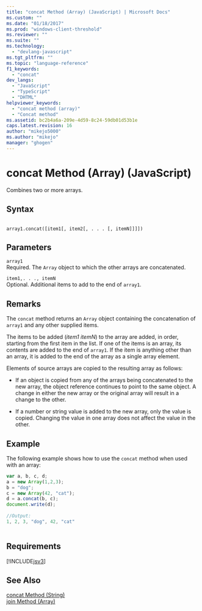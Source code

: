 ```yaml
---
title: "concat Method (Array) (JavaScript) | Microsoft Docs"
ms.custom: ""
ms.date: "01/18/2017"
ms.prod: "windows-client-threshold"
ms.reviewer: ""
ms.suite: ""
ms.technology: 
  - "devlang-javascript"
ms.tgt_pltfrm: ""
ms.topic: "language-reference"
f1_keywords: 
  - "concat"
dev_langs: 
  - "JavaScript"
  - "TypeScript"
  - "DHTML"
helpviewer_keywords: 
  - "concat method (array)"
  - "Concat method"
ms.assetid: bc2b4a6a-209e-4d59-8c24-59db01d53b1e
caps.latest.revision: 16
author: "mikejo5000"
ms.author: "mikejo"
manager: "ghogen"
---
```

# concat Method (Array) (JavaScript)
Combines two or more arrays.  
  
## Syntax  
  
```  
  
array1.concat([item1[, item2[, . . . [, itemN]]]])   
```  
  
## Parameters  
 `array1`  
 Required. The `Array` object to which the other arrays are concatenated.  
  
 `item1,. . ., itemN`  
 Optional. Additional items to add to the end of `array1`.  
  
## Remarks  
 The `concat` method returns an `Array` object containing the concatenation of `array1` and any other supplied items.  
  
 The items to be added (*item1  itemN*) to the array are added, in order, starting from the first item in the list. If one of the items is an array, its contents are added to the end of `array1`. If the item is anything other than an array, it is added to the end of the array as a single array element.  
  
 Elements of source arrays are copied to the resulting array as follows:  
  
-   If an object is copied from any of the arrays being concatenated to the new array, the object reference continues to point to the same object. A change in either the new array or the original array will result in a change to the other.  
  
-   If a number or string value is added to the new array, only the value is copied. Changing the value in one array does not affect the value in the other.  
  
## Example  
 The following example shows how to use the `concat` method when used with an array:  
  
```JavaScript  
var a, b, c, d;  
a = new Array(1,2,3);  
b = "dog";  
c = new Array(42, "cat");  
d = a.concat(b, c);  
document.write(d);  
  
//Output:   
1, 2, 3, "dog", 42, "cat"  
  
```  
  
## Requirements  
 [!INCLUDE[jsv3](../../javascript/reference/includes/jsv3-md.md)]  
  
## See Also  
 [concat Method (String)](../../javascript/reference/concat-method-string-javascript.md)   
 [join Method (Array)](../../javascript/reference/join-method-array-javascript.md)
